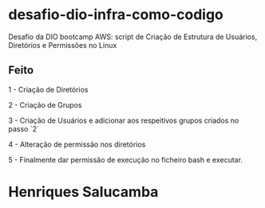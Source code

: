 # desafio-dio-infra-como-codigo
Desafio da DIO bootcamp AWS: script de Criação de Estrutura de Usuários, Diretórios e Permissões no Linux

## Feito
1 - Criação de Diretórios

2 - Criação de Grupos

3 - Criação de Usuários e adicionar aos respeitivos grupos criados no passo ´2´

4 - Alteração de permissão nos diretórios

5 - Finalmente dar permissão de execução no ficheiro bash e executar.


<h1> Henriques Salucamba </h1>
